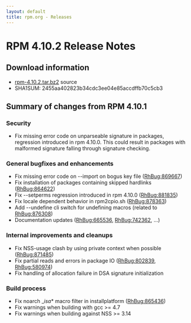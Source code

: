 ```yaml
---
layout: default
title: rpm.org - Releases
---
```


# RPM 4.10.2 Release Notes



## Download information
 * [rpm-4.10.2.tar.bz2](http://rpm.org/releases/rpm-4.10.x/rpm-4.10.2.tar.bz2) source
 * SHA1SUM: 2455aa402823b34cdc3ee04e85accdffb70c5cb3

## Summary of changes from RPM 4.10.1

### Security
 * Fix missing error code on unparseable signature in packages,
   regression introduced in rpm 4.10.0. This could result in packages with
   malformed signature falling through signature checking.

### General bugfixes and enhancements
 * Fix missing error code on --import on bogus key file ([RhBug:869667](https://bugzilla.redhat.com/show_bug.cgi?id=869667))
 * Fix installation of packages containing skipped hardlinks ([RhBug:864622](https://bugzilla.redhat.com/show_bug.cgi?id=864622))
 * Fix --setperms regression introduced in rpm 4.10.0 ([RhBug:881835](https://bugzilla.redhat.com/show_bug.cgi?id=881835))
 * Fix locale dependent behavior in rpm2cpio.sh ([RhBug:878363](https://bugzilla.redhat.com/show_bug.cgi?id=878363))
 * Add --undefine cli switch for undefining macros (related to [RhBug:876308](https://bugzilla.redhat.com/show_bug.cgi?id=876308))
 * Documentation updates ([RhBug:665536](https://bugzilla.redhat.com/show_bug.cgi?id=665536), [RhBug:742362](https://bugzilla.redhat.com/show_bug.cgi?id=742362), ...)

### Internal improvements and cleanups
 * Fix NSS-usage clash by using private context when possible ([RhBug:871485](https://bugzilla.redhat.com/show_bug.cgi?id=871485))
 * Fix partial reads and errors in package IO ([RhBug:802839](https://bugzilla.redhat.com/show_bug.cgi?id=802839), [RhBug:580974](https://bugzilla.redhat.com/show_bug.cgi?id=580974))
 * Fix handling of allocation failure in DSA signature initialization

### Build process
 * Fix noarch __isa_* macro filter in installplatform ([RhBug:865436](https://bugzilla.redhat.com/show_bug.cgi?id=865436))
 * Fix warnings when building with gcc >= 4.7
 * Fix warnings when building against NSS >= 3.14
